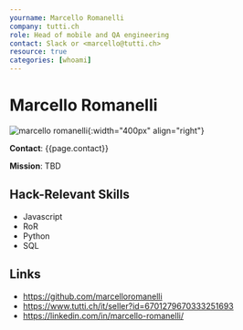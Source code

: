 ```yaml
---
yourname: Marcello Romanelli
company: tutti.ch
role: Head of mobile and QA engineering
contact: Slack or <marcello@tutti.ch>
resource: true
categories: [whoami]
---
```


# Marcello Romanelli

![marcello romanelli](/tamedia-hackdays/whoami/pics/marcello.png "Marcello Romanelli"){:width="400px"
align="right"}

**Contact**: {{page.contact}}

**Mission**: TBD

## Hack-Relevant Skills

- Javascript
- RoR
- Python
- SQL

## Links

- <https://github.com/marcelloromanelli>
- <https://www.tutti.ch/it/seller?id=6701279670333251693>
- <https://linkedin.com/in/marcello-romanelli/>
